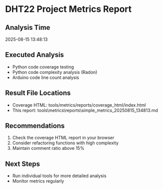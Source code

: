 # DHT22 Project Metrics Report

## Analysis Time
2025-08-15 13:48:13

## Executed Analysis
- Python code coverage testing
- Python code complexity analysis (Radon)
- Arduino code line count analysis

## Result File Locations
- Coverage HTML: tools/metrics/reports/coverage_html/index.html
- This report: tools\metrics\reports\simple_metrics_20250815_134813.md

## Recommendations
1. Check the coverage HTML report in your browser
2. Consider refactoring functions with high complexity
3. Maintain comment ratio above 15%

## Next Steps
- Run individual tools for more detailed analysis
- Monitor metrics regularly
